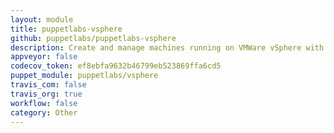 ```yaml
---
layout: module
title: puppetlabs-vsphere
github: puppetlabs/puppetlabs-vsphere
description: Create and manage machines running on VMWare vSphere with Puppet
appveyor: false
codecov_token: ef8ebfa9632b46799eb523869ffa6cd5
puppet_module: puppetlabs/vsphere
travis_com: false
travis_org: true
workflow: false
category: Other
---
```

